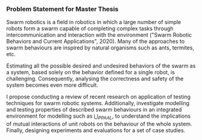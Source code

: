 ### Problem Statement for Master Thesis
Swarm robotics is a field in robotics in which a large number of simple robots form a swarm capable of completing complex tasks through intercommunication and interaction with the environment ("Swarm Robotic Behaviors and Current Applications", 2020). Many of the approaches to swarm behaviours are inspired by natural organisms such as ants, termites, etc. 

Estimating all the possible desired and undesired behaviors of the swarm as a system, based solely on the behavior defined for a single robot, is challenging. Consequently, analysing the correctness and safety of the system becomes even more difficult.

I propose conducting a review of recent research on application of testing techniques for swarm robotic systems. Additionally, investigate modelling and testing properties of described swarm behaviours in an integrated environment for modelling such as $\bigcup_{PPAAL}$, to understand the implications of mutual interactions of unit robots on the behaviour of the whole system. Finally, designing experiments and evaluations for a set of case studies.
<script>
MathJax = {
  tex: {
    inlineMath: [["$", "$"], ["\\(", "\\)"]]
  }
};
</script>
<script id="MathJax-script" async src="https://cdn.jsdelivr.net/npm/mathjax@3/es5/tex-chtml.js"></script>
